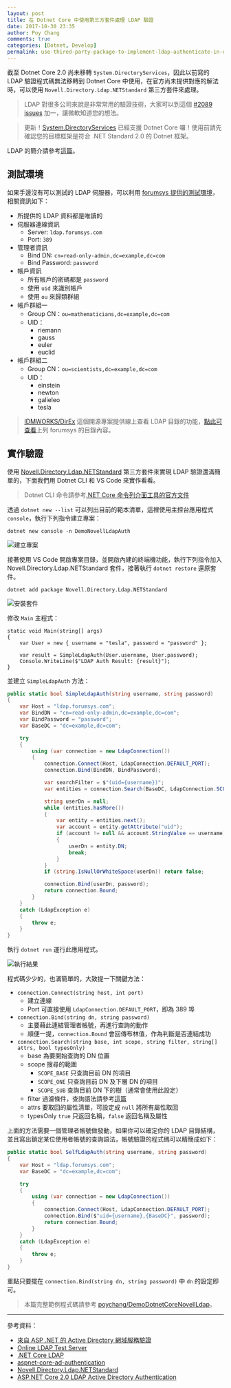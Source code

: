 ```yaml
---
layout: post
title: 在 Dotnet Core 中使用第三方套件處理 LDAP 驗證
date: 2017-10-30 23:35
author: Poy Chang
comments: true
categories: [Dotnet, Develop]
permalink: use-thired-party-package-to-implement-ldap-authenticate-in-dotnet-core/
---
```

截至 Dotnet Core 2.0 尚未移轉 `System.DirectoryServices`，因此以前寫的 LDAP 驗證程式碼無法移轉到 Dotnet Core 中使用，在官方尚未提供對應的解法時，可以使用 `Novell.Directory.Ldap.NETStandard` 第三方套件來處理。

>LDAP 對很多公司來說是非常常用的驗證技術，大家可以到這個 [#2089 issues](https://github.com/dotnet/corefx/issues/2089) 加一，讓微軟知道您的想法。

>更新！[System.DirectoryServices](https://www.nuget.org/packages/System.DirectoryServices) 已經支援 Dotnet Core 囉！使用前請先確認您的目標框架是符合 .NET Standard 2.0 的 Dotnet 框架。

LDAP 的簡介請參考[這篇](/ldap-introduction/)。

## 測試環境

如果手邊沒有可以測試的 LDAP 伺服器，可以利用 [forumsys 提供的測試環境](http://www.forumsys.com/tutorials/integration-how-to/ldap/online-ldap-test-server/)，相關資訊如下：

* 所提供的 LDAP 資料都是唯讀的
* 伺服器連線資訊
	* Server: `ldap.forumsys.com`  
	* Port: `389`
* 管理者資訊
	* Bind DN: `cn=read-only-admin,dc=example,dc=com`
	* Bind Password: `password`
* 帳戶資訊
	* 所有帳戶的密碼都是 `password`
	* 使用 `uid` 來識別帳戶
	* 使用 `ou` 來歸類群組
* 帳戶群組一
	* Group CN：`ou=mathematicians,dc=example,dc=com`
	* UID：
		* riemann
		* gauss
		* euler
		* euclid
* 帳戶群組二
	* Group CN：`ou=scientists,dc=example,dc=com`
	* UID：
		* einstein
		* newton
		* galieleo
		* tesla

>[IDMWORKS/DirEx](https://github.com/IDMWORKS/DirEx) 這個開源專案提供線上查看 LDAP 目錄的功能，[點此可查看](https://direx.azurewebsites.net/home/connect?host=ldap.virginia.edu&port=389&baseDn=o=University)上列 forumsys 的目錄內容。

## 實作驗證

使用 [Novell.Directory.Ldap.NETStandard](https://github.com/dsbenghe/Novell.Directory.Ldap.NETStandard) 第三方套件來實現 LDAP 驗證還滿簡單的，下面我們用 Dotnet CLI 和 VS Code 來實作看看。

>Dotnet CLI 命令請參考[.NET Core 命令列介面工具的官方文件](https://docs.microsoft.com/zh-tw/dotnet/core/tools/?tabs=netcore2x&WT.mc_id=DT-MVP-5003022)

透過 `dotnet new --list` 可以列出目前的範本清單，這裡使用主控台應用程式 `console`，執行下列指令建立專案：

```
dotnet new console -n DemoNovellLdapAuth
```

![建立專案](https://i.imgur.com/goduskI.png)

接著使用 VS Code 開啟專案目錄，並開啟內建的終端機功能，執行下列指令加入 Novell.Directory.Ldap.NETStandard 套件，接著執行 `dotnet restore` 還原套件。

```
dotnet add package Novell.Directory.Ldap.NETStandard
```

![安裝套件](https://i.imgur.com/4Oz3vdm.png)

修改 `Main` 主程式：

```scharp
static void Main(string[] args)
{
    var User = new { username = "tesla", password = "password" };

    var result = SimpleLdapAuth(User.username, User.password);
    Console.WriteLine($"LDAP Auth Result: {result}");
}
```

並建立 `SimpleLdapAuth` 方法：

```csharp
public static bool SimpleLdapAuth(string username, string password)
{
    var Host = "ldap.forumsys.com";
    var BindDN = "cn=read-only-admin,dc=example,dc=com";
    var BindPassword = "password";
    var BaseDC = "dc=example,dc=com";

    try
    {
        using (var connection = new LdapConnection())
        {
            connection.Connect(Host, LdapConnection.DEFAULT_PORT);
            connection.Bind(BindDN, BindPassword);

            var searchFilter = $"(uid={username})";
            var entities = connection.Search(BaseDC, LdapConnection.SCOPE_SUB, searchFilter, null, false);

            string userDn = null;
            while (entities.hasMore())
            {
                var entity = entities.next();
                var account = entity.getAttribute("uid");
                if (account != null && account.StringValue == username)
                {
                    userDn = entity.DN;
                    break;
                }
            }
            if (string.IsNullOrWhiteSpace(userDn)) return false;

            connection.Bind(userDn, password);
            return connection.Bound;
        }
    }
    catch (LdapException e)
    {
        throw e;
    }
}
```

執行 `dotnet run` 運行此應用程式。

![執行結果](https://i.imgur.com/tsmCf8a.png)

程式碼少少的，也滿簡單的，大致提一下關鍵方法：

* `connection.Connect(string host, int port)`
	* 建立連線
	* Port 可直接使用 `LdapConnection.DEFAULT_PORT`，即為 389 埠
* `connection.Bind(string dn, string password)`
	* 主要藉此連結管理者帳號，再進行查詢的動作
	* 順便一提，`connection.Bound` 會回傳布林值，作為判斷是否連結成功
* `connection.Search(string base, int scope, string filter, string[] attrs, bool typesOnly)`
	* base 為要開始查詢的 DN 位置
	* scope 搜尋的範圍
		* `SCOPE_BASE` 只查詢目前 DN 的項目
		* `SCOPE_ONE` 只查詢目前 DN 及下層 DN 的項目 
		* `SCOPE_SUB` 查詢目前 DN 下的樹（通常會使用此設定）
	* filter 過濾條件，查詢語法請參考[這篇](/ldap-introduction/)
	* attrs 要取回的屬性清單，可設定成 `null` 將所有屬性取回
	* typesOnly `true` 只返回名稱，`false` 返回名稱及屬性

上面的方法需要一個管理者帳號做發動，如果你可以確定你的 LDAP 目錄結構，並且寫出鎖定某位使用者帳號的查詢語法，帳號驗證的程式碼可以精簡成如下：

```csharp
public static bool SelfLdapAuth(string username, string password)
{
    var Host = "ldap.forumsys.com";
    var BaseDC = "dc=example,dc=com";

    try
    {
        using (var connection = new LdapConnection())
        {
            connection.Connect(Host, LdapConnection.DEFAULT_PORT);
            connection.Bind($"uid={username},{BaseDC}", password);
            return connection.Bound;
        }
    }
    catch (LdapException e)
    {
        throw e;
    }
}
```

重點只要擺在 `connection.Bind(string dn, string password)` 中 `dn` 的設定即可。

>本篇完整範例程式碼請參考 [poychang/DemoDotnetCoreNovellLdap](https://github.com/poychang/DemoDotnetCoreNovellLdap)。

----------

參考資料：

* [來自 ASP .NET 的 Active Directory 網域服務驗證](http://msdn.microsoft.com/zh-tw/library/ms180890.aspx)
* [Online LDAP Test Server](http://www.forumsys.com/tutorials/integration-how-to/ldap/online-ldap-test-server/)
* [.NET Core LDAP](https://long2know.com/2017/06/net-core-ldap/)
* [aspnet-core-ad-authentication](https://github.com/chsword/aspnet-core-ad-authentication)
* [Novell.Directory.Ldap.NETStandard](https://github.com/dsbenghe/Novell.Directory.Ldap.NETStandard)
* [ASP.NET Core 2.0 LDAP Active Directory Authentication](https://stackoverflow.com/questions/49682644/asp-net-core-2-0-ldap-active-directory-authentication)
